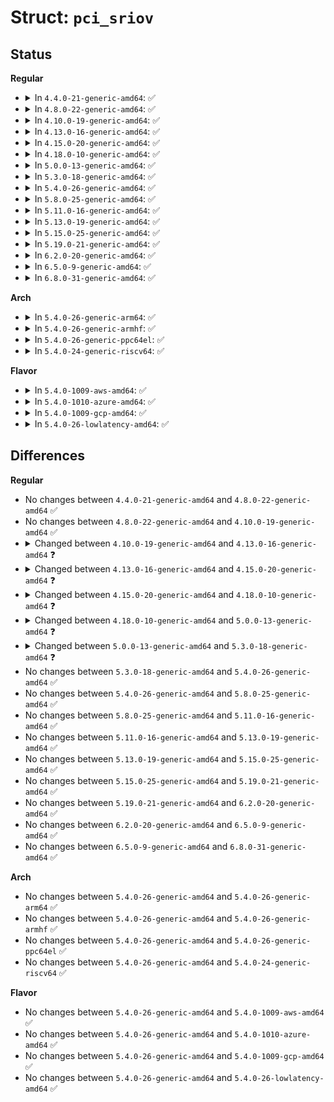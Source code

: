 # Struct: <code>pci_sriov</code>

## Status
<b>Regular</b>
<ul>
<li>
<details>
<summary>In <code>4.4.0-21-generic-amd64</code>: ✅</summary>

```c
struct pci_sriov {
    int pos;
    int nres;
    u32 cap;
    u16 ctrl;
    u16 total_VFs;
    u16 initial_VFs;
    u16 num_VFs;
    u16 offset;
    u16 stride;
    u32 pgsz;
    u8 link;
    u8 max_VF_buses;
    u16 driver_max_VFs;
    struct pci_dev * dev;
    struct pci_dev * self;
    struct mutex lock;
    resource_size_t[6] barsz;
}
```
</details>
</li>
<li>
<details>
<summary>In <code>4.8.0-22-generic-amd64</code>: ✅</summary>

```c
struct pci_sriov {
    int pos;
    int nres;
    u32 cap;
    u16 ctrl;
    u16 total_VFs;
    u16 initial_VFs;
    u16 num_VFs;
    u16 offset;
    u16 stride;
    u32 pgsz;
    u8 link;
    u8 max_VF_buses;
    u16 driver_max_VFs;
    struct pci_dev * dev;
    struct pci_dev * self;
    struct mutex lock;
    resource_size_t[6] barsz;
}
```
</details>
</li>
<li>
<details>
<summary>In <code>4.10.0-19-generic-amd64</code>: ✅</summary>

```c
struct pci_sriov {
    int pos;
    int nres;
    u32 cap;
    u16 ctrl;
    u16 total_VFs;
    u16 initial_VFs;
    u16 num_VFs;
    u16 offset;
    u16 stride;
    u32 pgsz;
    u8 link;
    u8 max_VF_buses;
    u16 driver_max_VFs;
    struct pci_dev * dev;
    struct pci_dev * self;
    struct mutex lock;
    resource_size_t[6] barsz;
}
```
</details>
</li>
<li>
<details>
<summary>In <code>4.13.0-16-generic-amd64</code>: ✅</summary>

```c
struct pci_sriov {
    int pos;
    int nres;
    u32 cap;
    u16 ctrl;
    u16 total_VFs;
    u16 initial_VFs;
    u16 num_VFs;
    u16 offset;
    u16 stride;
    u32 pgsz;
    u8 link;
    u8 max_VF_buses;
    u16 driver_max_VFs;
    struct pci_dev * dev;
    struct pci_dev * self;
    resource_size_t[6] barsz;
    bool drivers_autoprobe;
}
```
</details>
</li>
<li>
<details>
<summary>In <code>4.15.0-20-generic-amd64</code>: ✅</summary>

```c
struct pci_sriov {
    int pos;
    int nres;
    u32 cap;
    u16 ctrl;
    u16 total_VFs;
    u16 initial_VFs;
    u16 num_VFs;
    u16 offset;
    u16 stride;
    u16 vf_device;
    u32 pgsz;
    u8 link;
    u8 max_VF_buses;
    u16 driver_max_VFs;
    struct pci_dev * dev;
    struct pci_dev * self;
    resource_size_t[6] barsz;
    bool drivers_autoprobe;
}
```
</details>
</li>
<li>
<details>
<summary>In <code>4.18.0-10-generic-amd64</code>: ✅</summary>

```c
struct pci_sriov {
    int pos;
    int nres;
    u32 cap;
    u16 ctrl;
    u16 total_VFs;
    u16 initial_VFs;
    u16 num_VFs;
    u16 offset;
    u16 stride;
    u16 vf_device;
    u32 pgsz;
    u8 link;
    u8 max_VF_buses;
    u16 driver_max_VFs;
    struct pci_dev * dev;
    struct pci_dev * self;
    u32 class;
    u8 hdr_type;
    u16 subsystem_vendor;
    u16 subsystem_device;
    resource_size_t[6] barsz;
    bool drivers_autoprobe;
}
```
</details>
</li>
<li>
<details>
<summary>In <code>5.0.0-13-generic-amd64</code>: ✅</summary>

```c
struct pci_sriov {
    int pos;
    int nres;
    u32 cap;
    u16 ctrl;
    u16 total_VFs;
    u16 initial_VFs;
    u16 num_VFs;
    u16 offset;
    u16 stride;
    u16 vf_device;
    u32 pgsz;
    u8 link;
    u8 max_VF_buses;
    u16 driver_max_VFs;
    struct pci_dev * dev;
    struct pci_dev * self;
    u32 cfg_size;
    u32 class;
    u8 hdr_type;
    u16 subsystem_vendor;
    u16 subsystem_device;
    resource_size_t[6] barsz;
    bool drivers_autoprobe;
}
```
</details>
</li>
<li>
<details>
<summary>In <code>5.3.0-18-generic-amd64</code>: ✅</summary>

```c
struct pci_sriov {
    int pos;
    int nres;
    u32 cap;
    u16 ctrl;
    u16 total_VFs;
    u16 initial_VFs;
    u16 num_VFs;
    u16 offset;
    u16 stride;
    u16 vf_device;
    u32 pgsz;
    u8 link;
    u8 max_VF_buses;
    u16 driver_max_VFs;
    struct pci_dev * dev;
    struct pci_dev * self;
    u32 class;
    u8 hdr_type;
    u16 subsystem_vendor;
    u16 subsystem_device;
    resource_size_t[6] barsz;
    bool drivers_autoprobe;
}
```
</details>
</li>
<li>
<details>
<summary>In <code>5.4.0-26-generic-amd64</code>: ✅</summary>

```c
struct pci_sriov {
    int pos;
    int nres;
    u32 cap;
    u16 ctrl;
    u16 total_VFs;
    u16 initial_VFs;
    u16 num_VFs;
    u16 offset;
    u16 stride;
    u16 vf_device;
    u32 pgsz;
    u8 link;
    u8 max_VF_buses;
    u16 driver_max_VFs;
    struct pci_dev * dev;
    struct pci_dev * self;
    u32 class;
    u8 hdr_type;
    u16 subsystem_vendor;
    u16 subsystem_device;
    resource_size_t[6] barsz;
    bool drivers_autoprobe;
}
```
</details>
</li>
<li>
<details>
<summary>In <code>5.8.0-25-generic-amd64</code>: ✅</summary>

```c
struct pci_sriov {
    int pos;
    int nres;
    u32 cap;
    u16 ctrl;
    u16 total_VFs;
    u16 initial_VFs;
    u16 num_VFs;
    u16 offset;
    u16 stride;
    u16 vf_device;
    u32 pgsz;
    u8 link;
    u8 max_VF_buses;
    u16 driver_max_VFs;
    struct pci_dev * dev;
    struct pci_dev * self;
    u32 class;
    u8 hdr_type;
    u16 subsystem_vendor;
    u16 subsystem_device;
    resource_size_t[6] barsz;
    bool drivers_autoprobe;
}
```
</details>
</li>
<li>
<details>
<summary>In <code>5.11.0-16-generic-amd64</code>: ✅</summary>

```c
struct pci_sriov {
    int pos;
    int nres;
    u32 cap;
    u16 ctrl;
    u16 total_VFs;
    u16 initial_VFs;
    u16 num_VFs;
    u16 offset;
    u16 stride;
    u16 vf_device;
    u32 pgsz;
    u8 link;
    u8 max_VF_buses;
    u16 driver_max_VFs;
    struct pci_dev * dev;
    struct pci_dev * self;
    u32 class;
    u8 hdr_type;
    u16 subsystem_vendor;
    u16 subsystem_device;
    resource_size_t[6] barsz;
    bool drivers_autoprobe;
}
```
</details>
</li>
<li>
<details>
<summary>In <code>5.13.0-19-generic-amd64</code>: ✅</summary>

```c
struct pci_sriov {
    int pos;
    int nres;
    u32 cap;
    u16 ctrl;
    u16 total_VFs;
    u16 initial_VFs;
    u16 num_VFs;
    u16 offset;
    u16 stride;
    u16 vf_device;
    u32 pgsz;
    u8 link;
    u8 max_VF_buses;
    u16 driver_max_VFs;
    struct pci_dev * dev;
    struct pci_dev * self;
    u32 class;
    u8 hdr_type;
    u16 subsystem_vendor;
    u16 subsystem_device;
    resource_size_t[6] barsz;
    bool drivers_autoprobe;
}
```
</details>
</li>
<li>
<details>
<summary>In <code>5.15.0-25-generic-amd64</code>: ✅</summary>

```c
struct pci_sriov {
    int pos;
    int nres;
    u32 cap;
    u16 ctrl;
    u16 total_VFs;
    u16 initial_VFs;
    u16 num_VFs;
    u16 offset;
    u16 stride;
    u16 vf_device;
    u32 pgsz;
    u8 link;
    u8 max_VF_buses;
    u16 driver_max_VFs;
    struct pci_dev * dev;
    struct pci_dev * self;
    u32 class;
    u8 hdr_type;
    u16 subsystem_vendor;
    u16 subsystem_device;
    resource_size_t[6] barsz;
    bool drivers_autoprobe;
}
```
</details>
</li>
<li>
<details>
<summary>In <code>5.19.0-21-generic-amd64</code>: ✅</summary>

```c
struct pci_sriov {
    int pos;
    int nres;
    u32 cap;
    u16 ctrl;
    u16 total_VFs;
    u16 initial_VFs;
    u16 num_VFs;
    u16 offset;
    u16 stride;
    u16 vf_device;
    u32 pgsz;
    u8 link;
    u8 max_VF_buses;
    u16 driver_max_VFs;
    struct pci_dev * dev;
    struct pci_dev * self;
    u32 class;
    u8 hdr_type;
    u16 subsystem_vendor;
    u16 subsystem_device;
    resource_size_t[6] barsz;
    bool drivers_autoprobe;
}
```
</details>
</li>
<li>
<details>
<summary>In <code>6.2.0-20-generic-amd64</code>: ✅</summary>

```c
struct pci_sriov {
    int pos;
    int nres;
    u32 cap;
    u16 ctrl;
    u16 total_VFs;
    u16 initial_VFs;
    u16 num_VFs;
    u16 offset;
    u16 stride;
    u16 vf_device;
    u32 pgsz;
    u8 link;
    u8 max_VF_buses;
    u16 driver_max_VFs;
    struct pci_dev * dev;
    struct pci_dev * self;
    u32 class;
    u8 hdr_type;
    u16 subsystem_vendor;
    u16 subsystem_device;
    resource_size_t[6] barsz;
    bool drivers_autoprobe;
}
```
</details>
</li>
<li>
<details>
<summary>In <code>6.5.0-9-generic-amd64</code>: ✅</summary>

```c
struct pci_sriov {
    int pos;
    int nres;
    u32 cap;
    u16 ctrl;
    u16 total_VFs;
    u16 initial_VFs;
    u16 num_VFs;
    u16 offset;
    u16 stride;
    u16 vf_device;
    u32 pgsz;
    u8 link;
    u8 max_VF_buses;
    u16 driver_max_VFs;
    struct pci_dev * dev;
    struct pci_dev * self;
    u32 class;
    u8 hdr_type;
    u16 subsystem_vendor;
    u16 subsystem_device;
    resource_size_t[6] barsz;
    bool drivers_autoprobe;
}
```
</details>
</li>
<li>
<details>
<summary>In <code>6.8.0-31-generic-amd64</code>: ✅</summary>

```c
struct pci_sriov {
    int pos;
    int nres;
    u32 cap;
    u16 ctrl;
    u16 total_VFs;
    u16 initial_VFs;
    u16 num_VFs;
    u16 offset;
    u16 stride;
    u16 vf_device;
    u32 pgsz;
    u8 link;
    u8 max_VF_buses;
    u16 driver_max_VFs;
    struct pci_dev * dev;
    struct pci_dev * self;
    u32 class;
    u8 hdr_type;
    u16 subsystem_vendor;
    u16 subsystem_device;
    resource_size_t[6] barsz;
    bool drivers_autoprobe;
}
```
</details>
</li>
</ul>
<b>Arch</b>
<ul>
<li>
<details>
<summary>In <code>5.4.0-26-generic-arm64</code>: ✅</summary>

```c
struct pci_sriov {
    int pos;
    int nres;
    u32 cap;
    u16 ctrl;
    u16 total_VFs;
    u16 initial_VFs;
    u16 num_VFs;
    u16 offset;
    u16 stride;
    u16 vf_device;
    u32 pgsz;
    u8 link;
    u8 max_VF_buses;
    u16 driver_max_VFs;
    struct pci_dev * dev;
    struct pci_dev * self;
    u32 class;
    u8 hdr_type;
    u16 subsystem_vendor;
    u16 subsystem_device;
    resource_size_t[6] barsz;
    bool drivers_autoprobe;
}
```
</details>
</li>
<li>
<details>
<summary>In <code>5.4.0-26-generic-armhf</code>: ✅</summary>

```c
struct pci_sriov {
    int pos;
    int nres;
    u32 cap;
    u16 ctrl;
    u16 total_VFs;
    u16 initial_VFs;
    u16 num_VFs;
    u16 offset;
    u16 stride;
    u16 vf_device;
    u32 pgsz;
    u8 link;
    u8 max_VF_buses;
    u16 driver_max_VFs;
    struct pci_dev * dev;
    struct pci_dev * self;
    u32 class;
    u8 hdr_type;
    u16 subsystem_vendor;
    u16 subsystem_device;
    resource_size_t[6] barsz;
    bool drivers_autoprobe;
}
```
</details>
</li>
<li>
<details>
<summary>In <code>5.4.0-26-generic-ppc64el</code>: ✅</summary>

```c
struct pci_sriov {
    int pos;
    int nres;
    u32 cap;
    u16 ctrl;
    u16 total_VFs;
    u16 initial_VFs;
    u16 num_VFs;
    u16 offset;
    u16 stride;
    u16 vf_device;
    u32 pgsz;
    u8 link;
    u8 max_VF_buses;
    u16 driver_max_VFs;
    struct pci_dev * dev;
    struct pci_dev * self;
    u32 class;
    u8 hdr_type;
    u16 subsystem_vendor;
    u16 subsystem_device;
    resource_size_t[6] barsz;
    bool drivers_autoprobe;
}
```
</details>
</li>
<li>
<details>
<summary>In <code>5.4.0-24-generic-riscv64</code>: ✅</summary>

```c
struct pci_sriov {
    int pos;
    int nres;
    u32 cap;
    u16 ctrl;
    u16 total_VFs;
    u16 initial_VFs;
    u16 num_VFs;
    u16 offset;
    u16 stride;
    u16 vf_device;
    u32 pgsz;
    u8 link;
    u8 max_VF_buses;
    u16 driver_max_VFs;
    struct pci_dev * dev;
    struct pci_dev * self;
    u32 class;
    u8 hdr_type;
    u16 subsystem_vendor;
    u16 subsystem_device;
    resource_size_t[6] barsz;
    bool drivers_autoprobe;
}
```
</details>
</li>
</ul>
<b>Flavor</b>
<ul>
<li>
<details>
<summary>In <code>5.4.0-1009-aws-amd64</code>: ✅</summary>

```c
struct pci_sriov {
    int pos;
    int nres;
    u32 cap;
    u16 ctrl;
    u16 total_VFs;
    u16 initial_VFs;
    u16 num_VFs;
    u16 offset;
    u16 stride;
    u16 vf_device;
    u32 pgsz;
    u8 link;
    u8 max_VF_buses;
    u16 driver_max_VFs;
    struct pci_dev * dev;
    struct pci_dev * self;
    u32 class;
    u8 hdr_type;
    u16 subsystem_vendor;
    u16 subsystem_device;
    resource_size_t[6] barsz;
    bool drivers_autoprobe;
}
```
</details>
</li>
<li>
<details>
<summary>In <code>5.4.0-1010-azure-amd64</code>: ✅</summary>

```c
struct pci_sriov {
    int pos;
    int nres;
    u32 cap;
    u16 ctrl;
    u16 total_VFs;
    u16 initial_VFs;
    u16 num_VFs;
    u16 offset;
    u16 stride;
    u16 vf_device;
    u32 pgsz;
    u8 link;
    u8 max_VF_buses;
    u16 driver_max_VFs;
    struct pci_dev * dev;
    struct pci_dev * self;
    u32 class;
    u8 hdr_type;
    u16 subsystem_vendor;
    u16 subsystem_device;
    resource_size_t[6] barsz;
    bool drivers_autoprobe;
}
```
</details>
</li>
<li>
<details>
<summary>In <code>5.4.0-1009-gcp-amd64</code>: ✅</summary>

```c
struct pci_sriov {
    int pos;
    int nres;
    u32 cap;
    u16 ctrl;
    u16 total_VFs;
    u16 initial_VFs;
    u16 num_VFs;
    u16 offset;
    u16 stride;
    u16 vf_device;
    u32 pgsz;
    u8 link;
    u8 max_VF_buses;
    u16 driver_max_VFs;
    struct pci_dev * dev;
    struct pci_dev * self;
    u32 class;
    u8 hdr_type;
    u16 subsystem_vendor;
    u16 subsystem_device;
    resource_size_t[6] barsz;
    bool drivers_autoprobe;
}
```
</details>
</li>
<li>
<details>
<summary>In <code>5.4.0-26-lowlatency-amd64</code>: ✅</summary>

```c
struct pci_sriov {
    int pos;
    int nres;
    u32 cap;
    u16 ctrl;
    u16 total_VFs;
    u16 initial_VFs;
    u16 num_VFs;
    u16 offset;
    u16 stride;
    u16 vf_device;
    u32 pgsz;
    u8 link;
    u8 max_VF_buses;
    u16 driver_max_VFs;
    struct pci_dev * dev;
    struct pci_dev * self;
    u32 class;
    u8 hdr_type;
    u16 subsystem_vendor;
    u16 subsystem_device;
    resource_size_t[6] barsz;
    bool drivers_autoprobe;
}
```
</details>
</li>
</ul>

## Differences
<b>Regular</b>
<ul>
<li>
No changes between <code>4.4.0-21-generic-amd64</code> and <code>4.8.0-22-generic-amd64</code> ✅
</li>
<li>
No changes between <code>4.8.0-22-generic-amd64</code> and <code>4.10.0-19-generic-amd64</code> ✅
</li>
<li>
<details>
<summary>Changed between <code>4.10.0-19-generic-amd64</code> and <code>4.13.0-16-generic-amd64</code> ❓</summary>
<ul>
<li>
<b>Field added. </b>
<code>bool drivers_autoprobe</code>
</li>
<li>
<b>Field removed. </b>
<code>struct mutex lock</code>
</li>
</ul>
</details>
</li>
<li>
<details>
<summary>Changed between <code>4.13.0-16-generic-amd64</code> and <code>4.15.0-20-generic-amd64</code> ❓</summary>
<ul>
<li>
<b>Field added. </b>
<code>u16 vf_device</code>
</li>
</ul>
</details>
</li>
<li>
<details>
<summary>Changed between <code>4.15.0-20-generic-amd64</code> and <code>4.18.0-10-generic-amd64</code> ❓</summary>
<ul>
<li>
<b>Field added. </b>
<code>u32 class</code>
</li>
<li>
<b>Field added. </b>
<code>u8 hdr_type</code>
</li>
<li>
<b>Field added. </b>
<code>u16 subsystem_vendor</code>
</li>
<li>
<b>Field added. </b>
<code>u16 subsystem_device</code>
</li>
</ul>
</details>
</li>
<li>
<details>
<summary>Changed between <code>4.18.0-10-generic-amd64</code> and <code>5.0.0-13-generic-amd64</code> ❓</summary>
<ul>
<li>
<b>Field added. </b>
<code>u32 cfg_size</code>
</li>
</ul>
</details>
</li>
<li>
<details>
<summary>Changed between <code>5.0.0-13-generic-amd64</code> and <code>5.3.0-18-generic-amd64</code> ❓</summary>
<ul>
<li>
<b>Field removed. </b>
<code>u32 cfg_size</code>
</li>
</ul>
</details>
</li>
<li>
No changes between <code>5.3.0-18-generic-amd64</code> and <code>5.4.0-26-generic-amd64</code> ✅
</li>
<li>
No changes between <code>5.4.0-26-generic-amd64</code> and <code>5.8.0-25-generic-amd64</code> ✅
</li>
<li>
No changes between <code>5.8.0-25-generic-amd64</code> and <code>5.11.0-16-generic-amd64</code> ✅
</li>
<li>
No changes between <code>5.11.0-16-generic-amd64</code> and <code>5.13.0-19-generic-amd64</code> ✅
</li>
<li>
No changes between <code>5.13.0-19-generic-amd64</code> and <code>5.15.0-25-generic-amd64</code> ✅
</li>
<li>
No changes between <code>5.15.0-25-generic-amd64</code> and <code>5.19.0-21-generic-amd64</code> ✅
</li>
<li>
No changes between <code>5.19.0-21-generic-amd64</code> and <code>6.2.0-20-generic-amd64</code> ✅
</li>
<li>
No changes between <code>6.2.0-20-generic-amd64</code> and <code>6.5.0-9-generic-amd64</code> ✅
</li>
<li>
No changes between <code>6.5.0-9-generic-amd64</code> and <code>6.8.0-31-generic-amd64</code> ✅
</li>
</ul>
<b>Arch</b>
<ul>
<li>
No changes between <code>5.4.0-26-generic-amd64</code> and <code>5.4.0-26-generic-arm64</code> ✅
</li>
<li>
No changes between <code>5.4.0-26-generic-amd64</code> and <code>5.4.0-26-generic-armhf</code> ✅
</li>
<li>
No changes between <code>5.4.0-26-generic-amd64</code> and <code>5.4.0-26-generic-ppc64el</code> ✅
</li>
<li>
No changes between <code>5.4.0-26-generic-amd64</code> and <code>5.4.0-24-generic-riscv64</code> ✅
</li>
</ul>
<b>Flavor</b>
<ul>
<li>
No changes between <code>5.4.0-26-generic-amd64</code> and <code>5.4.0-1009-aws-amd64</code> ✅
</li>
<li>
No changes between <code>5.4.0-26-generic-amd64</code> and <code>5.4.0-1010-azure-amd64</code> ✅
</li>
<li>
No changes between <code>5.4.0-26-generic-amd64</code> and <code>5.4.0-1009-gcp-amd64</code> ✅
</li>
<li>
No changes between <code>5.4.0-26-generic-amd64</code> and <code>5.4.0-26-lowlatency-amd64</code> ✅
</li>
</ul>
